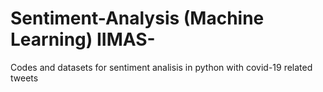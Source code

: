# Sentiment-Analysis (Machine Learning) IIMAS-
Codes and datasets for sentiment analisis in python with covid-19 related tweets
